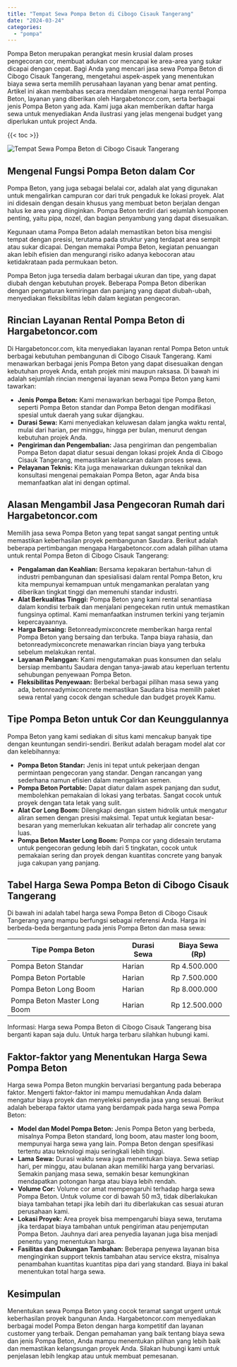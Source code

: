 ```yaml
---
title: "Tempat Sewa Pompa Beton di Cibogo Cisauk Tangerang"
date: "2024-03-24"
categories: 
  - "pompa"
---
```




Pompa Beton merupakan perangkat mesin krusial dalam proses pengecoran cor, membuat adukan cor mencapai ke area-area yang sukar dicapai dengan cepat. Bagi Anda yang mencari jasa sewa Pompa Beton di Cibogo Cisauk Tangerang, mengetahui aspek-aspek yang menentukan biaya sewa serta memilih perusahaan layanan yang benar amat penting. Artikel ini akan membahas secara mendalam mengenai harga rental Pompa Beton, layanan yang diberikan oleh Hargabetoncor.com, serta berbagai jenis Pompa Beton yang ada. Kami juga akan memberikan daftar harga sewa untuk menyediakan Anda ilustrasi yang jelas mengenai budget yang diperlukan untuk project Anda.

{{< toc >}}

![Tempat Sewa Pompa Beton di Cibogo Cisauk Tangerang](https://hargareadymixid.github.io/pompa/concrete-pump%20(14).png)

## Mengenal Fungsi Pompa Beton dalam Cor

Pompa Beton, yang juga sebagai belalai cor, adalah alat yang digunakan untuk mengalirkan campuran cor dari truk pengaduk ke lokasi proyek. Alat ini didesain dengan desain khusus yang membuat beton berjalan dengan halus ke area yang diinginkan. Pompa Beton terdiri dari sejumlah komponen penting, yaitu pipa, nozel, dan bagian penyambung yang dapat disesuaikan.

Kegunaan utama Pompa Beton adalah memastikan beton bisa mengisi tempat dengan presisi, terutama pada struktur yang terdapat area sempit atau sukar dicapai. Dengan memakai Pompa Beton, kegiatan penuangan akan lebih efisien dan mengurangi risiko adanya kebocoran atau ketidakrataan pada permukaan beton.

Pompa Beton juga tersedia dalam berbagai ukuran dan tipe, yang dapat diubah dengan kebutuhan proyek. Beberapa Pompa Beton diberikan dengan pengaturan kemiringan dan panjang yang dapat diubah-ubah, menyediakan fleksibilitas lebih dalam kegiatan pengecoran.

## Rincian Layanan Rental Pompa Beton di Hargabetoncor.com

Di Hargabetoncor.com, kita menyediakan layanan rental Pompa Beton untuk berbagai kebutuhan pembangunan di Cibogo Cisauk Tangerang. Kami menawarkan berbagai jenis Pompa Beton yang dapat disesuaikan dengan kebutuhan proyek Anda, entah projek mini maupun raksasa. Di bawah ini adalah sejumlah rincian mengenai layanan sewa Pompa Beton yang kami tawarkan:

- **Jenis Pompa Beton:** Kami menawarkan berbagai tipe Pompa Beton, seperti Pompa Beton standar dan Pompa Beton dengan modifikasi spesial untuk daerah yang sukar dijangkau.
- **Durasi Sewa:** Kami menyediakan keluwesan dalam jangka waktu rental, mulai dari harian, per minggu, hingga per bulan, menurut dengan kebutuhan projek Anda.
- **Pengiriman dan Pengembalian:** Jasa pengiriman dan pengembalian Pompa Beton dapat diatur sesuai dengan lokasi projek Anda di Cibogo Cisauk Tangerang, memastikan kelancaran dalam proses sewa.
- **Pelayanan Teknis:** Kita juga menawarkan dukungan teknikal dan konsultasi mengenai pemakaian Pompa Beton, agar Anda bisa memanfaatkan alat ini dengan optimal.

## Alasan Mengambil Jasa Pengecoran Rumah dari Hargabetoncor.com

Memilih jasa sewa Pompa Beton yang tepat sangat sangat penting untuk memastikan keberhasilan proyek pembangunan Saudara. Berikut adalah beberapa pertimbangan mengapa Hargabetoncor.com adalah pilihan utama untuk rental Pompa Beton di Cibogo Cisauk Tangerang:

- **Pengalaman dan Keahlian:** Bersama kepakaran bertahun-tahun di industri pembangunan dan spesialisasi dalam rental Pompa Beton, kru kita mempunyai kemampuan untuk mengamankan peralatan yang diberikan tingkat tinggi dan memenuhi standar industri.
- **Alat Berkualitas Tinggi:** Pompa Beton yang kami rental senantiasa dalam kondisi terbaik dan menjalani pengecekan rutin untuk memastikan fungsinya optimal. Kami memanfaatkan instrumen terkini yang terjamin kepercayaannya.
- **Harga Bersaing:** Betonreadymixconcrete memberikan harga rental Pompa Beton yang bersaing dan terbuka. Tanpa biaya rahasia, dan betonreadymixconcrete menawarkan rincian biaya yang terbuka sebelum melakukan rental.
- **Layanan Pelanggan:** Kami mengutamakan puas konsumen dan selalu bersiap membantu Saudara dengan tanya-jawab atau keperluan tertentu sehubungan penyewaan Pompa Beton.
- **Fleksibilitas Penyewaan:** Berbekal berbagai pilihan masa sewa yang ada, betonreadymixconcrete memastikan Saudara bisa memilih paket sewa rental yang cocok dengan schedule dan budget proyek Kamu.

## Tipe Pompa Beton untuk Cor dan Keunggulannya

Pompa Beton yang kami sediakan di situs kami mencakup banyak tipe dengan keuntungan sendiri-sendiri. Berikut adalah beragam model alat cor dan kelebihannya:

- **Pompa Beton Standar:** Jenis ini tepat untuk pekerjaan dengan permintaan pengecoran yang standar. Dengan rancangan yang sederhana namun efisien dalam mengalirkan semen.
- **Pompa Beton Portable:** Dapat diatur dalam aspek panjang dan sudut, membolehkan pemakaian di lokasi yang terbatas. Sangat cocok untuk proyek dengan tata letak yang sulit.
- **Alat Cor Long Boom:** Dilengkapi dengan sistem hidrolik untuk mengatur aliran semen dengan presisi maksimal. Tepat untuk kegiatan besar-besaran yang memerlukan kekuatan alir terhadap alir concrete yang luas.
- **Pompa Beton Master Long Boom:** Pompa cor yang didesain terutama untuk pengecoran gedung lebih dari 5 tingkatan, cocok untuk pemakaian sering dan proyek dengan kuantitas concrete yang banyak juga cakupan yang panjang.

## Tabel Harga Sewa Pompa Beton di Cibogo Cisauk Tangerang

Di bawah ini adalah tabel harga sewa Pompa Beton di Cibogo Cisauk Tangerang yang mampu berfungsi sebagai referensi Anda. Harga ini berbeda-beda bergantung pada jenis Pompa Beton dan masa sewa:

| Tipe Pompa Beton | Durasi Sewa | Biaya Sewa (Rp) |
| --- | --- | --- |
| Pompa Beton Standar | Harian | Rp 4.500.000 |
| Pompa Beton Portable | Harian | Rp 7.500.000 |
| Pompa Beton Long Boom | Harian | Rp 8.000.000 |
| Pompa Beton Master Long Boom | Harian | Rp 12.500.000 |

Informasi: Harga sewa Pompa Beton di Cibogo Cisauk Tangerang bisa berganti kapan saja dulu. Untuk harga terbaru silahkan hubungi kami.

## Faktor-faktor yang Menentukan Harga Sewa Pompa Beton

Harga sewa Pompa Beton mungkin bervariasi bergantung pada beberapa faktor. Mengerti faktor-faktor ini mampu memudahkan Anda dalam mengatur biaya proyek dan menyeleksi penyedia jasa yang sesuai. Berikut adalah beberapa faktor utama yang berdampak pada harga sewa Pompa Beton:

- **Model dan Model Pompa Beton:** Jenis Pompa Beton yang berbeda, misalnya Pompa Beton standard, long boom, atau master long boom, mempunyai harga sewa yang lain. Pompa Beton dengan spesifikasi tertentu atau teknologi maju seringkali lebih tinggi.
- **Lama Sewa:** Durasi waktu sewa juga menentukan biaya. Sewa setiap hari, per minggu, atau bulanan akan memiliki harga yang bervariasi. Semakin panjang masa sewa, semakin besar kemungkinan mendapatkan potongan harga atau biaya lebih rendah.
- **Volume Cor:** Volume cor amat mempengaruhi terhadap harga sewa Pompa Beton. Untuk volume cor di bawah 50 m3, tidak diberlakukan biaya tambahan tetapi jika lebih dari itu diberlakukan cas sesuai aturan perusahaan kami.
- **Lokasi Proyek:** Area proyek bisa mempengaruhi biaya sewa, terutama jika terdapat biaya tambahan untuk pengiriman atau penjemputan Pompa Beton. Jauhnya dari area penyedia layanan juga bisa menjadi penentu yang menentukan harga.
- **Fasilitas dan Dukungan Tambahan:** Beberapa penyewa layanan bisa menginginkan support teknis tambahan atau service ekstra, misalnya penambahan kuantitas kuantitas pipa dari yang standard. Biaya ini bakal menentukan total harga sewa.

## Kesimpulan

Menentukan sewa Pompa Beton yang cocok teramat sangat urgent untuk keberhasilan proyek bangunan Anda. Hargabetoncor.com menyediakan berbagai model Pompa Beton dengan harga kompetitif dan layanan customer yang terbaik. Dengan pemahaman yang baik tentang biaya sewa dan jenis Pompa Beton, Anda mampu menentukan pilihan yang lebih baik dan memastikan kelangsungan proyek Anda. Silakan hubungi kami untuk penjelasan lebih lengkap atau untuk membuat pemesanan.
